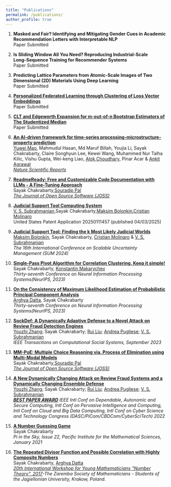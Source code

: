 ```yaml
---
title: "Publications"
permalink: /publications/
author_profile: true
---
```


1. <b>Masked and Fair? Identifying and Mitigating Gender Cues in Academic Recommendation Letters with Interpretable NLP</b><br>
Paper Submitted<br>

1. <b>Is Sliding Window All You Need? Reproducing Industrial‑Scale Long‑Sequence Training for Recommender Systems</b><br>
Paper Submitted<br>

1. <b>Predicting Lattice Parameters from Atomic-Scale Images of Two Dimensional (2D) Materials Using Deep Learning</b><br>
Paper Submitted<br>

1. <b>[Personalized Federated Learning through Clustering of Loss Vector Embeddings](https://arxiv.org/pdf/2506.22427)</b><br>
Paper Submitted<br>

1. <b>[CLT and Edgeworth Expansion for m-out-of-n Bootstrap Estimators of The Studentized Median](https://arxiv.org/pdf/2505.11725)</b><br>
Paper Submitted<br>

1. <b>[An AI-driven framework for time-series processing-microstructure-property prediction](https://www.nature.com/articles/s41598-025-06894-x)</b><br>
[Yuwei Mao](https://scholar.google.com/citations?user=4SBeU1gAAAAJ&hl=en), Mahmudul Hasan, Md Maruf Billah, Youjia Li, Sayak Chakrabarty, Claire Songhyun Lee, Kewei Wang, Muhammed Nur Talha Kilic, Vishu Gupta, Wei-keng Liao, [Alok Choudhary](https://scholar.google.com/citations?user=6nvFl5sAAAAJ&hl=en), Pinar Acar & [Ankit Agrawal](https://eecs.northwestern.edu/~ankitag/)<br>
<i>[Nature Scientific Reports](https://www.nature.com/srep/)</i>

1. <b>[ReadmeReady: Free and Customizable Code Documentation with LLMs - A Fine-Tuning Approach](https://www.theoj.org/joss-papers/joss.07489/10.21105.joss.07489.pdf)</b><br>
Sayak Chakrabarty,[Souradip Pal](https://souradipp76.github.io/)<br>
<i>[The Journal of Open Source Software (JOSS)](https://joss.theoj.org/)</i>

1. <b>[Judicial Support Tool Computing System](https://www.freepatentsonline.com/y2025/0111457.html)</b><br>
[V. S. Subrahmanian](https://vssubrah.github.io/),Sayak Chakrabarty,[Maksim Bolonkin](https://www.linkedin.com/in/maksim-bolonkin),[Cristian Molinaro](https://scholar.google.com/citations?user=UdYMo0gAAAAJ&hl=en)<br>
United States Patent Application 20250111457 (published 04/03/2025)<br>

1. <b>[Judicial Support Tool: Finding the k Most Likely Judicial Worlds](https://link.springer.com/chapter/10.1007/978-3-031-76235-2_5)</b><br>
[Maksim Bolonkin](https://www.linkedin.com/in/maksim-bolonkin), Sayak Chakrabarty, [Cristian Molinaro](https://scholar.google.com/citations?user=UdYMo0gAAAAJ&hl=en) & [V. S. Subrahmanian](https://vssubrah.github.io/) <br>
<i>The 16th International Conference on Scalable Uncertainty Management (SUM 2024)</i>

1. <b>[Single-Pass Pivot Algorithm for Correlation Clustering. Keep it simple!](https://arxiv.org/pdf/2305.13560.pdf)</b><br>
Sayak Chakrabarty, [Konstantin Makarychev](https://konstantin.makarychev.net/)<br>
<i>Thirty-seventh Conference on Neural Information Processing Systems(NeurIPS, 2023)</i>

1. <b>[On the Consistency of Maximum Likelihood Estimation of Probabilistic Principal Component Analysis](https://arxiv.org/pdf/2311.05046.pdf)</b><br>
[Arghya Datta](https://www.linkedin.com/in/arghya-d-66a450195/), Sayak Chakrabarty<br>
<i>Thirty-seventh Conference on Neural Information Processing Systems(NeurIPS, 2023)</i>

1. <b>[SockDef: A Dynamically Adaptive Defense to a Novel Attack on Review Fraud Detection Engines](https://ieeexplore.ieee.org/abstract/document/10285721)</b><br>
[Youzhi Zhang](https://youzhi333.github.io/index.html); Sayak Chakrabarty; [Rui Liu](https://www.linkedin.com/in/rui-liu-70b16081); [Andrea Pugliese](https://sites.google.com/unical.it/andreapugliese); [V. S. Subrahmanian](https://vssubrah.github.io/)<br>
<i> IEEE Transactions on Computational Social Systems, September 2023</i>

1. <b>[MM-PoE: Multiple Choice Reasoning via. Process of Elimination using Multi-Modal Models](https://joss.theoj.org/papers/10.21105/joss.07783)</b><br>
Sayak Chakrabarty,[Souradip Pal](https://souradipp76.github.io/)<br>
<i>[The Journal of Open Source Software (JOSS)](https://joss.theoj.org/)</i>

1. <b>[A New Dynamically Changing Attack on Review Fraud Systems and a Dynamically Changing Ensemble Defense](https://ieeexplore.ieee.org/abstract/document/9927814)</b><br>
[Youzhi Zhang](https://youzhi333.github.io/index.html); Sayak Chakrabarty; [Rui Liu](https://www.linkedin.com/in/rui-liu-70b16081); [Andrea Pugliese](https://sites.google.com/unical.it/andreapugliese); [V. S. Subrahmanian](https://vssubrah.github.io/)<br>
<i><b>[BEST PAPER AWARD](https://drive.google.com/file/d/1CcPke3MNfNuAbr2ZxwhWI8w_0YWHitQF/view?usp=sharing)</b> IEEE Intl Conf on Dependable, Autonomic and Secure Computing, Intl Conf on Pervasive Intelligence and Computing, Intl Conf on Cloud and Big Data Computing, Intl Conf on Cyber Science and Technology Congress (DASC/PiCom/CBDCom/CyberSciTech) 2022</i>

1. <b>[A Number Guessing Game](https://media.pims.math.ca/pi_in_sky/pi22.pdf)</b><br>
Sayak Chakrabarty<br>
<i>Pi in the Sky, Issue 22, Pacific Institute for the Mathematical Sciences, January 2021</i>

1. <b>[The Repeated Divisor Function and Possible Correlation with Highly Composite Numbers](https://www.researchgate.net/publication/316596873_The_Repeated_Divisor_Function_and_Possible_Correlation_with_Highly_Composite_Numbers)</b><br>
Sayak Chakrabarty, [Arghya Datta](https://www.linkedin.com/in/arghya-d-66a450195/)<br>
<i>[20th International Workshop for Young Mathematicians "Number Theory", 2017](http://kmsuj.im.uj.edu.pl/workshop2017/index.php%3Faction=history.html)-The Zaremba Society of Mathematicians - Students of the Jagiellonian University, Krakow, Poland.</i>